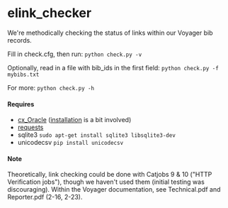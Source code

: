 # elink_checker

We're methodically checking the status of links within our Voyager bib records.

Fill in check.cfg, then run:
 `python check.py -v`
 
Optionally, read in a file with bib_ids in the first field:
 `python check.py -f mybibs.txt`
 
For more: `python check.py -h`

#### Requires
* [cx_Oracle](http://cx-oracle.sourceforge.net/) ([installation](https://gist.github.com/kimus/10012910) is a bit involved)
* [requests](http://docs.python-requests.org/en/latest/user/install/)
* sqlite3 `sudo apt-get install sqlite3 libsqlite3-dev`
* unicodecsv `pip install unicodecsv`

#### Note
Theoretically, link checking could be done with Catjobs 9 & 10 ("HTTP Verification jobs"), though we haven't used them (initial testing was discouraging). Within the Voyager documentation, see Technical.pdf and Reporter.pdf (2-16, 2-23).

